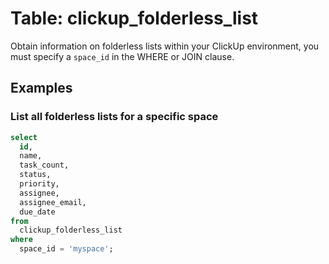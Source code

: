 # Table: clickup_folderless_list

Obtain information on folderless lists within your ClickUp environment, you must specify a `space_id` in the WHERE or JOIN clause.

## Examples

### List all folderless lists for a specific space

```sql
select
  id,
  name,
  task_count,
  status,
  priority,
  assignee,
  assignee_email,
  due_date
from
  clickup_folderless_list
where
  space_id = 'myspace';
```
